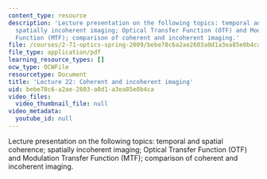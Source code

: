 ```yaml
---
content_type: resource
description: 'Lecture presentation on the following topics: temporal and spatial coherence;
  spatially incoherent imaging; Optical Transfer Function (OTF) and Modulation Transfer
  Function (MTF); comparison of coherent and incoherent imaging.'
file: /courses/2-71-optics-spring-2009/bebe78c6a2ae2603a0d1a3ea85e0b4ca_MIT2_71S09_lec22.pdf
file_type: application/pdf
learning_resource_types: []
ocw_type: OCWFile
resourcetype: Document
title: 'Lecture 22: Coherent and incoherent imaging'
uid: bebe78c6-a2ae-2603-a0d1-a3ea85e0b4ca
video_files:
  video_thumbnail_file: null
video_metadata:
  youtube_id: null
---
```

Lecture presentation on the following topics: temporal and spatial coherence; spatially incoherent imaging; Optical Transfer Function (OTF) and Modulation Transfer Function (MTF); comparison of coherent and incoherent imaging.


